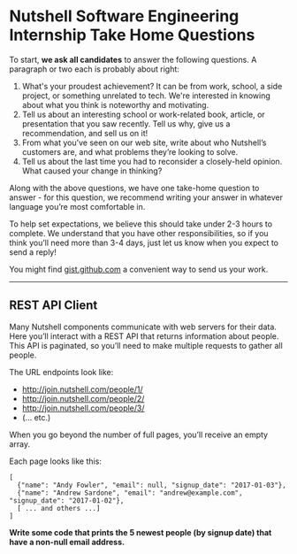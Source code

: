 # Nutshell Software Engineering Internship Take Home Questions

To start, **we ask all candidates** to answer the following questions. A paragraph or two each is probably about right:

1. What's your proudest achievement? It can be from work, school, a side project, or something unrelated to tech. We're interested in knowing about what you think is noteworthy and motivating.
2. Tell us about an interesting school or work-related book, article, or presentation that you saw recently. Tell us why, give us a recommendation, and sell us on it!
3. From what you’ve seen on our web site, write about who Nutshell’s customers are, and what problems they’re looking to solve.
4. Tell us about the last time you had to reconsider a closely-held opinion. What caused your change in thinking?

Along with the above questions, we have one take-home question to answer - for this question, we recommend writing your answer in whatever language you’re most comfortable in.

To help set expectations, we believe this should take under 2-3 hours to complete. We understand that you have other responsibilities, so if you think you’ll need more than 3-4 days, just let us know when you expect to send a reply!

You might find [gist.github.com](https://gist.github.com/) a convenient way to send us your work.

---

## REST API Client

Many Nutshell components communicate with web servers for their data. Here you’ll interact with a REST API that returns information about people. This API is paginated, so you’ll need to make multiple requests to gather all people.

The URL endpoints look like:

- http://join.nutshell.com/people/1/
- http://join.nutshell.com/people/2/
- http://join.nutshell.com/people/3/
- (... etc.)

When you go beyond the number of full pages, you’ll receive an empty array.

Each page looks like this:

```
[
  {"name": "Andy Fowler", "email": null, "signup_date": "2017-01-03"},
  {"name": "Andrew Sardone", "email": "andrew@example.com", "signup_date": "2017-01-02"},
  [ ... and others ...]
]
```

**Write some code that prints the 5 newest people (by signup date) that have a non-null email address.**
